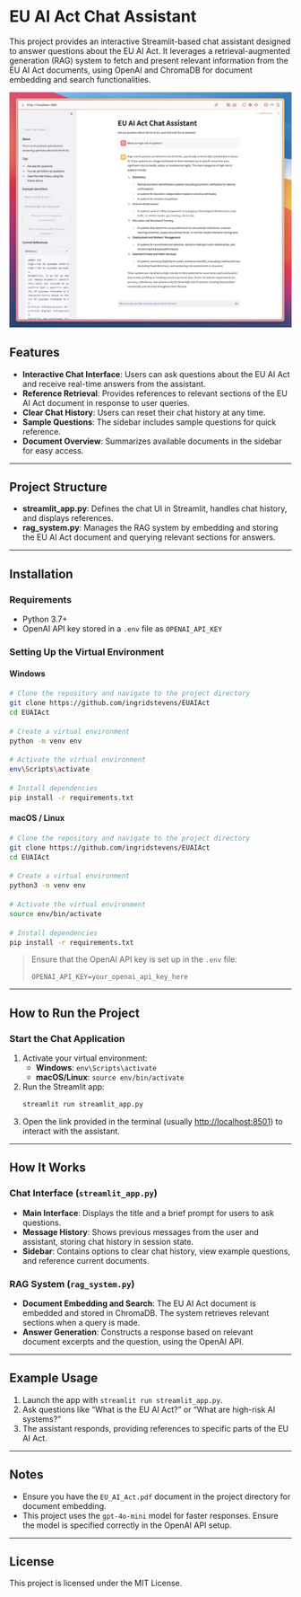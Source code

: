 # EU AI Act Chat Assistant

This project provides an interactive Streamlit-based chat assistant designed to answer questions about the EU AI Act. It leverages a retrieval-augmented generation (RAG) system to fetch and present relevant information from the EU AI Act documents, using OpenAI and ChromaDB for document embedding and search functionalities.

![EU AI Act Chat Assistant](assets/euaiact-rag-chat.png)

## Features
- **Interactive Chat Interface**: Users can ask questions about the EU AI Act and receive real-time answers from the assistant.
- **Reference Retrieval**: Provides references to relevant sections of the EU AI Act document in response to user queries.
- **Clear Chat History**: Users can reset their chat history at any time.
- **Sample Questions**: The sidebar includes sample questions for quick reference.
- **Document Overview**: Summarizes available documents in the sidebar for easy access.

---

## Project Structure

- **streamlit_app.py**: Defines the chat UI in Streamlit, handles chat history, and displays references.
- **rag_system.py**: Manages the RAG system by embedding and storing the EU AI Act document and querying relevant sections for answers.

---

## Installation

### Requirements
- Python 3.7+
- OpenAI API key stored in a `.env` file as `OPENAI_API_KEY`

### Setting Up the Virtual Environment

#### Windows
```bash
# Clone the repository and navigate to the project directory
git clone https://github.com/ingridstevens/EUAIAct
cd EUAIAct

# Create a virtual environment
python -m venv env

# Activate the virtual environment
env\Scripts\activate

# Install dependencies
pip install -r requirements.txt
```

#### macOS / Linux
```bash
# Clone the repository and navigate to the project directory
git clone https://github.com/ingridstevens/EUAIAct
cd EUAIAct

# Create a virtual environment
python3 -m venv env

# Activate the virtual environment
source env/bin/activate

# Install dependencies
pip install -r requirements.txt
```

> Ensure that the OpenAI API key is set up in the `.env` file:
>
> ```plaintext
> OPENAI_API_KEY=your_openai_api_key_here
> ```

---

## How to Run the Project

### Start the Chat Application
1. Activate your virtual environment:
   - **Windows**: `env\Scripts\activate`
   - **macOS/Linux**: `source env/bin/activate`
2. Run the Streamlit app:
   ```bash
   streamlit run streamlit_app.py
   ```
3. Open the link provided in the terminal (usually [http://localhost:8501](http://localhost:8501)) to interact with the assistant.

---

## How It Works

### Chat Interface (`streamlit_app.py`)
- **Main Interface**: Displays the title and a brief prompt for users to ask questions.
- **Message History**: Shows previous messages from the user and assistant, storing chat history in session state.
- **Sidebar**: Contains options to clear chat history, view example questions, and reference current documents.

### RAG System (`rag_system.py`)
- **Document Embedding and Search**: The EU AI Act document is embedded and stored in ChromaDB. The system retrieves relevant sections when a query is made.
- **Answer Generation**: Constructs a response based on relevant document excerpts and the question, using the OpenAI API.

---

## Example Usage

1. Launch the app with `streamlit run streamlit_app.py`.
2. Ask questions like “What is the EU AI Act?” or “What are high-risk AI systems?”
3. The assistant responds, providing references to specific parts of the EU AI Act.

---

## Notes

- Ensure you have the `EU_AI_Act.pdf` document in the project directory for document embedding.
- This project uses the `gpt-4o-mini` model for faster responses. Ensure the model is specified correctly in the OpenAI API setup.

---

## License
This project is licensed under the MIT License.

